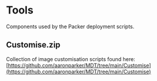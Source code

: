 # Tools

Components used by the Packer deployment scripts.

## Customise.zip

Collection of image customisation scripts found here: [https://github.com/aaronparker/MDT/tree/main/Customise](https://github.com/aaronparker/MDT/tree/main/Customise)
